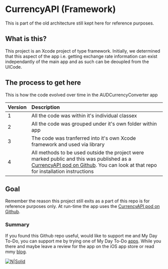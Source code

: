 # CurrencyAPI (Framework)
This is part of the old architecture still kept here for reference purposes.

## What is this?
This project is an Xcode project of type framework. Initially, we determined that this aspect of the app i.e. getting exchange rate information can exist independantly of the main app and as such can be deoupled from the UICode.

## The process to get here

This is how the code evolved over time in the AUDCurrencyConverter app

| Version        | Description |
| ------------- |:-------------
| 1      | All the code was within it's individual classex
| 2      | All the code was grouped under it's own folder within app
| 3 | The code was tranferred into it's own Xcode framework and used via library
|4| All methods to be used outside the project were marked public and this was published as a [CurrencyAPI pod on Github]. You can look at that repo for installation instructions

## Goal
Remember the reason this project still exits as a part of this repo is for reference purposes only. At run-time the app uses the [CurrencyAPI pod on Github].

### Summary
If you found this Github repo useful, would like to support me and My Day To-Do, you can support me by trying one of My Day To-Do [apps]. While you there and maybe leave a review for the app on the iOS app store or read mmy [blog].

[CurrencyAPI pod on Github]: https://github.com/cptdanko/CurrencyAPI
[apps]:(https://mydaytodo.com/apps/)
[My Day To-Do]: (https://mydaytodo.com/)
[blog]: (https://mydaytoco.com/blog)
[![N|Solid](https://mydaytodo.com/wp-content/uploads/2018/08/MDTicon-1-150x150.png)](https://mydaytodo.com/)
